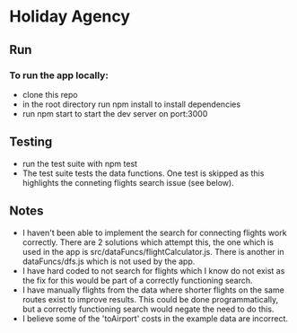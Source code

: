 # Holiday Agency

## Run

### To run the app locally:

- clone this repo
- in the root directory run npm install to install dependencies
- run npm start to start the dev server on port:3000

## Testing

- run the test suite with npm test
- The test suite tests the data functions. One test is skipped as this highlights the conneting flights search issue (see below).

## Notes

- I haven't been able to implement the search for connecting flights work correctly. There are 2 solutions which attempt this, the one which is used in the app is src/dataFuncs/flightCalculator.js. There is another in dataFuncs/dfs.js which is not used by the app.
- I have hard coded to not search for flights which I know do not exist as the fix for this would be part of a correctly functioning search.
- I have manually flights from the data where shorter flights on the same routes exist to improve results. This could be done programmatically, but a correctly functioning search would negate the need to do this.
- I believe some of the 'toAirport' costs in the example data are incorrect.
